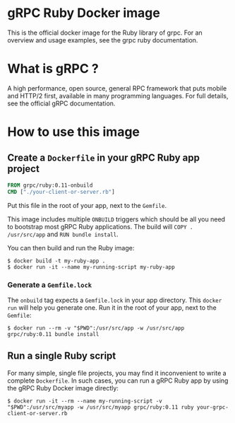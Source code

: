 # gRPC Ruby Docker image

This is the official docker image for the Ruby library of grpc.  For an
overview and usage examples, see the grpc ruby documentation.

# What is gRPC ?

A high performance, open source, general RPC framework that puts mobile and
HTTP/2 first, available in many programming languages.  For full details, see
the official gRPC documentation.

# How to use this image

## Create a `Dockerfile` in your gRPC Ruby app project

```dockerfile
FROM grpc/ruby:0.11-onbuild
CMD ["./your-client-or-server.rb"]
```

Put this file in the root of your app, next to the `Gemfile`.

This image includes multiple `ONBUILD` triggers which should be all you need to
bootstrap most gRPC Ruby applications. The build will `COPY . /usr/src/app` and
`RUN bundle install`.

You can then build and run the Ruby image:

```console
$ docker build -t my-ruby-app .
$ docker run -it --name my-running-script my-ruby-app
```

### Generate a `Gemfile.lock`

The `onbuild` tag expects a `Gemfile.lock` in your app directory. This `docker
run` will help you generate one. Run it in the root of your app, next to the
`Gemfile`:


```console
$ docker run --rm -v "$PWD":/usr/src/app -w /usr/src/app grpc/ruby:0.11 bundle install
```

## Run a single Ruby script

For many simple, single file projects, you may find it inconvenient to write a
complete `Dockerfile`. In such cases, you can run a gRPC Ruby app by using the
gRPC Ruby Docker image directly:


```console
$ docker run -it --rm --name my-running-script -v "$PWD":/usr/src/myapp -w /usr/src/myapp grpc/ruby:0.11 ruby your-grpc-client-or-server.rb
```


[grpc]:http:/grpc.io
[grpc documentation]:http://www.grpc.io/docs/
[grpc ruby documentation]:http://www.grpc.io/docs/tutorials/basic/ruby.html
